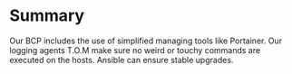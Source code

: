 # Summary

Our BCP includes the use of simplified managing tools like Portainer. 
Our logging agents T.O.M make sure no weird or touchy commands are executed on the hosts. 
Ansible can ensure stable upgrades. 
